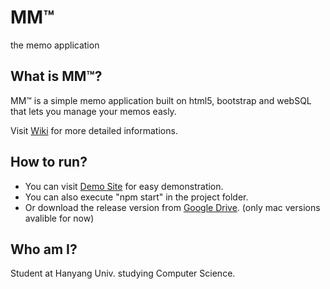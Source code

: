 MM™
====
the memo application

What is MM™?
------------
MM™ is a simple memo application built on html5, bootstrap and webSQL
that lets you manage your memos easly.

Visit [Wiki](https://github.com/k0626089/mm/wiki) for more detailed informations.

How to run?
----------
- You can visit [Demo Site](https://rawgit.com/k0626089/mm/master/index.html) for easy demonstration.
- You can also execute "npm start" in the project folder.
- Or download the release version from [Google Drive](https://drive.google.com/file/d/0B-NZed9Y9C6Lc3dGa2xnNnJpYWM/view?usp=sharing). (only mac versions avalible for now)

Who am I?
---------
Student at Hanyang Univ. studying Computer Science.
